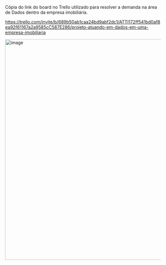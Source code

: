 Cópia do link do board no Trello utilizado para resolver a demanda na área de Dados dentro da empresa imobiliária.

https://trello.com/invite/b/689b50ab1caa24bd9abf2dc1/ATTI172ff541bd0af8ea92f61167a2a9585cC587E286/projeto-atuando-em-dados-em-uma-empresa-imobiliaria

<img width="1905" height="715" alt="image" src="https://github.com/user-attachments/assets/3b1ac6fb-3f4d-4363-8a5a-783e1664fdce" />
